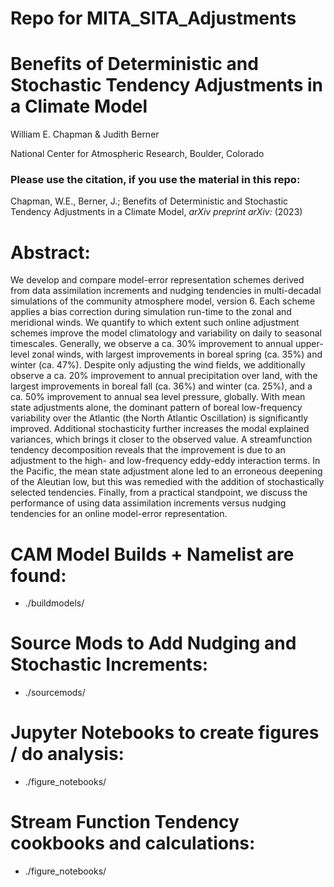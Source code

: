 # Repo for MITA_SITA_Adjustments 

# Benefits of Deterministic and Stochastic Tendency Adjustments in a Climate Model

William E. Chapman & Judith Berner 

National Center for Atmospheric Research, Boulder, Colorado

### Please use the citation, if you use the material in this repo: 

Chapman, W.E., Berner, J.; Benefits of Deterministic and Stochastic Tendency Adjustments in a Climate Model, *arXiv preprint arXiv:* (2023)

# Abstract: 

We develop and compare model-error representation schemes derived from data assimilation increments and nudging tendencies in multi-decadal simulations of the community atmosphere model, version 6. Each scheme applies a bias correction during simulation run-time to the zonal and meridional winds. We quantify to which extent such online adjustment schemes improve the model climatology and variability on daily to seasonal timescales. Generally, we observe a ca. 30\% improvement to annual upper-level zonal winds, with largest improvements in boreal spring (ca. 35\%) and winter (ca. 47\%). Despite only adjusting the wind fields, we additionally observe a ca. 20\% improvement to annual precipitation over land, with the largest improvements in boreal fall (ca. 36\%) and winter (ca. 25\%), and a ca. 50\% improvement to annual sea level pressure, globally. With mean state adjustments alone, the dominant pattern of boreal low-frequency variability over the Atlantic (the North Atlantic Oscillation) is significantly improved. Additional stochasticity further increases the modal explained variances, which brings it closer to the observed value. A streamfunction tendency decomposition reveals that the improvement is due to an adjustment to the high- and low-frequency eddy-eddy interaction terms. In the Pacific, the mean state adjustment alone led to an erroneous deepening of the Aleutian low, but this was remedied with the addition of stochastically selected tendencies. Finally, from a practical standpoint, we discuss the performance of using data assimilation increments versus nudging tendencies for an online model-error representation.

# CAM Model Builds + Namelist are found: 
- ./buildmodels/ 

# Source Mods to Add Nudging and Stochastic Increments: 
- ./sourcemods/ 

# Jupyter Notebooks to create figures / do analysis: 
- ./figure_notebooks/

# Stream Function Tendency cookbooks and calculations:

- ./figure_notebooks/

